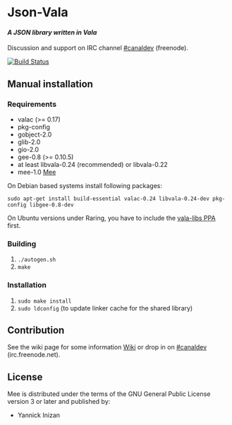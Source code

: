 # Json-Vala #

#### *A JSON library written in Vala* ####

Discussion and support on IRC channel [#canaldev](http://webchat.freenode.net/?channels=#canaldev) (freenode).

[![Build Status](https://travis-ci.org/inizan-yannick/Json-Vala.png)](https://travis-ci.org/inizan-yannick/Json-Vala)

## Manual installation ##

### Requirements
 * valac (>= 0.17)
 * pkg-config
 * gobject-2.0
 * glib-2.0
 * gio-2.0
 * gee-0.8 (>= 0.10.5)
 * at least libvala-0.24 (recommended) or libvala-0.22
 * mee-1.0 [Mee](https://github.com/inizan-yannick/mee)

On Debian based systems install following packages:

    sudo apt-get install build-essential valac-0.24 libvala-0.24-dev pkg-config libgee-0.8-dev

On Ubuntu versions under Raring, you have to include the [vala-libs PPA](https://code.launchpad.net/~inizan-yannick/+archive/vala-libs) first.

### Building ###
 1. `./autogen.sh`
 1. `make`

### Installation ###
 1. `sudo make install`
 1. `sudo ldconfig` (to update linker cache for the shared library)

## Contribution ##
See the wiki page for some information [Wiki](https://github.com/inizan-yannick/Json-Vala/wiki) or drop in on [#canaldev](http://webchat.freenode.net/?channels=#canaldev) (irc.freenode.net).

## License ##
Mee is distributed under the terms of the GNU General Public License version 3 or later and published by:
 * Yannick Inizan
